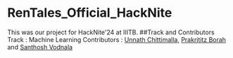 # RenTales_Official_HackNite
This was our project for HackNite'24 at IIITB.
##Track and Contributors
Track : Machine Learning
Contributors : [Unnath Chittimalla]((https://github.com/AspiringPianist)), [Prakrititz Borah]((https://github.com/SweetBunny123)) and [Santhosh Vodnala]((https://github.com/vodnalasanthosh47))
